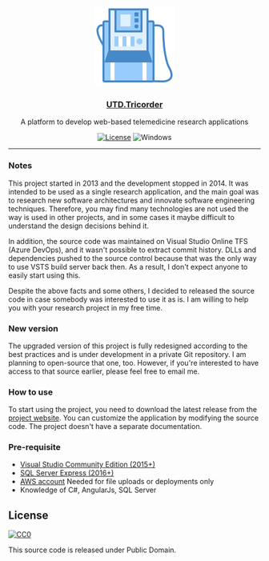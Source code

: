 <p align="center">
    <a href="https://mohghaderi.github.io/utd.tricorder.docs/"><img src="/static/utd-tricorder-icon.svg" width="160" alt="Tricorder Icon" /></a>
</p>
<h3 align="center"><a href="https://mohghaderi.github.io/utd.tricorder.docs/">UTD.Tricorder</a></h3>
<p align="center">A platform to develop web-based telemedicine research applications
    <p>
        <p align="center">
            <a href=""><img src="https://badgen.net/badge/license/public domain/f2a" alt="License"></a>
            <img src="https://badgen.net/badge//windows?icon=windows" alt="Windows">
        </p>
    </p>
</p>

---

### Notes

This project started in 2013 and the development stopped in 2014.
It was intended to be used as a single research application, and 
the main goal was to research new software architectures and innovate software engineering techniques.
Therefore, you may find many technologies are not used the way is used in other projects, 
and in some cases it maybe difficult to understand the design decisions behind it.

In addition, the source code was maintained on Visual Studio Online TFS (Azure DevOps), and it wasn't possible to extract commit history.
DLLs and dependencies pushed to the source control because that was the only way to use VSTS build server back then. 
As a result, I don't expect anyone to easily start using this.

Despite the above facts and some others, I decided to released the source code in case somebody was interested to use it as is.
I am willing to help you with your research project in my free time.

### New version
The upgraded version of this project is fully redesigned according to the best practices and is under development in a private Git repository.
I am planning to open-source that one, too. However, if you're interested to have access to that source earlier, please feel free to email me.

### How to use

To start using the project, you need to download the latest release from the [project website](https://mohghaderi.github.io/utd.tricorder.docs/).
You can customize the application by modifying the source code. The project doesn't have a separate documentation.

### Pre-requisite
- [Visual Studio Community Edition (2015+)](https://visualstudio.microsoft.com/downloads/)
- [SQL Server Express (2016+)](https://www.microsoft.com/en-us/sql-server/sql-server-editions-express)
- [AWS account](https://aws.amazon.com/) Needed for file uploads or deployments only
- Knowledge of C#, AngularJs, SQL Server

## License
[![CC0](http://mirrors.creativecommons.org/presskit/buttons/88x31/svg/cc-zero.svg)](https://creativecommons.org/publicdomain/zero/1.0/)

This source code is released under Public Domain.
